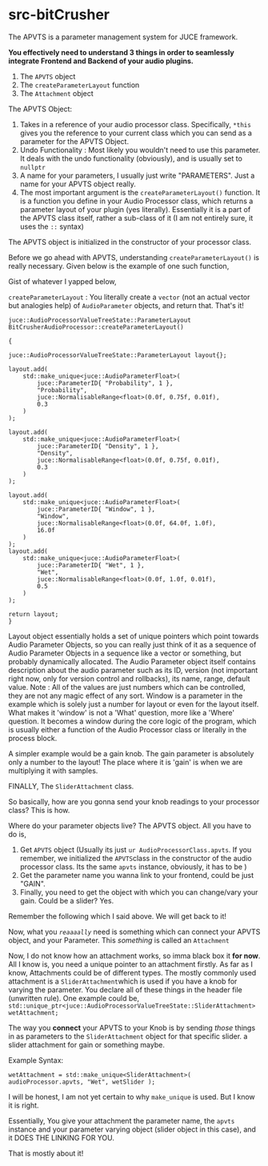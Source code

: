 # src-bitCrusher

The APVTS is a parameter management system for JUCE framework. 

__You effectively need to understand 3 things in order to seamlessly integrate Frontend and Backend of your audio plugins.__ 

1) The  `APVTS` object
2) The `createParameterLayout` function
3) The `Attachment` object

The APVTS Object:
1) Takes in a reference of your audio processor class. Specifically, `*this` gives you the reference to your current class which you can send as a parameter for the APVTS Object.
2) Undo Functionality : Most likely you wouldn't need to use this parameter. It deals with the undo functionality (obviously), and is usually set to  `nullptr` 
3) A name for your parameters, I usually just write "PARAMETERS". Just a name for your APVTS object really. 
4) The most important argument is the `createParameterLayout()` function. It is a function you define in your Audio Processor class, which returns a parameter layout of your plugin (yes literally). Essentially it is a part of the APVTS class itself, rather a sub-class of it (I am not entirely sure, it uses the `::` syntax)

The APVTS object is initialized in the constructor of your processor class. 

Before we go ahead with APVTS, understanding `createParameterLayout()` is really necessary.
Given below is the example of one such function,

Gist of whatever I yapped below,

`createParameterLayout` : You literally create a `vector` (not an actual vector but analogies help) of `AudioParameter` objects, and return that. That's it!


`juce::AudioProcessorValueTreeState::ParameterLayout BitCrusherAudioProcessor::createParameterLayout()`

	{
		
    juce::AudioProcessorValueTreeState::ParameterLayout layout{};

    layout.add(
        std::make_unique<juce::AudioParameterFloat>(
            juce::ParameterID{ "Probability", 1 },
            "Probability",
            juce::NormalisableRange<float>(0.0f, 0.75f, 0.01f),
            0.3
        )
    );

    layout.add(
        std::make_unique<juce::AudioParameterFloat>(
            juce::ParameterID{ "Density", 1 },
            "Density",
            juce::NormalisableRange<float>(0.0f, 0.75f, 0.01f),
            0.3
        )
    );

    layout.add(
        std::make_unique<juce::AudioParameterFloat>(
            juce::ParameterID{ "Window", 1 },
            "Window",
            juce::NormalisableRange<float>(0.0f, 64.0f, 1.0f),
            16.0f
        )
    );
    layout.add(
        std::make_unique<juce::AudioParameterFloat>(
            juce::ParameterID{ "Wet", 1 },
            "Wet",
            juce::NormalisableRange<float>(0.0f, 1.0f, 0.01f),
            0.5
        )
    );

    return layout; 
	}

Layout object essentially holds a set of unique pointers which point towards Audio Parameter Objects, so you can really just think of it as a sequence of Audio Parameter Objects in a sequence like a vector or something, but probably dynamically allocated. The Audio Parameter object itself contains description about the audio parameter such as its ID, version (not important right now, only for version control and rollbacks), its name, range, default value. 
Note : All of the values are just numbers which can be controlled, they are not any magic effect of any sort. Window is a parameter in the example which is solely just a number for layout or even for the layout itself. What makes it 'window' is not a 'What' question, more like a 'Where' question. It becomes a window during the core logic of the program, which is usually either a function of the Audio Processor class or literally in the process block.

A simpler example would be a gain knob. The gain parameter is absolutely only a number to the layout! The place where it is 'gain' is when we are multiplying it with samples. 

FINALLY,
The `SliderAttachment` class.

So basically, how are you gonna send your knob readings to your processor class? 
This is how.

Where do your parameter objects live? The APVTS object.
All you have to do is,
1) Get `APVTS` object (Usually its just `ur AudioProcessorClass.apvts`. If you remember, we initialized the `APVTS`class in the constructor of the audio processor class. Its the same `apvts` instance, obviously, it has to be )
2) Get the parameter name you wanna link to your frontend, could be just "GAIN".
3) Finally, you need to get the object with which you can change/vary your gain. Could be a slider? Yes.

Remember the following which I said above. We will get back to it!

Now, what you *`reaaaally`* need is something which can connect your APVTS object, and your Parameter. This *something* is called an `Attachment`

Now, I do not know how an attachment works, so imma black box it **for now**. 
All I know is, you need a unique pointer to an attachment firstly.
As far as I know, Attachments could be of different types. The mostly commonly used attachment is a `SliderAttachment`which is used if you have a knob for varying the parameter.
You declare all of these things in the header file (unwritten rule).
One example could be,
`std::unique_ptr<juce::AudioProcessorValueTreeState::SliderAttachment> wetAttachment;`

The way you **connect** your APVTS to your Knob is by sending *those* things in as parameters to the `SliderAttachment` object for that specific slider. a slider attachment for gain or something maybe.

Example Syntax:

`wetAttachment = std::make_unique<SliderAttachment>(
    audioProcessor.apvts, "Wet", wetSlider
);`

I will be honest, I am not yet certain to why `make_unique` is used. But I know it is right. 

Essentially, 
You give your attachment the parameter name, the `apvts` instance and your parameter varying object (slider object in this case), and it DOES THE LINKING FOR YOU.

That is mostly about it! 
